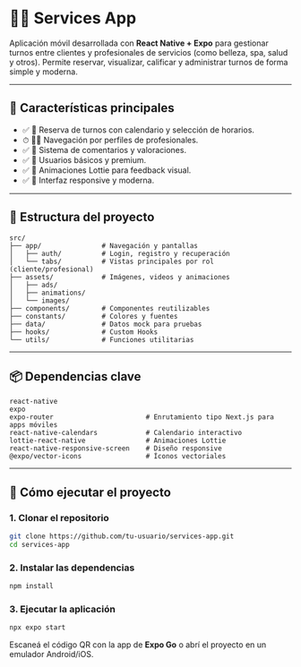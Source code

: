 # 🧖‍♀️ Services App

Aplicación móvil desarrollada con **React Native + Expo** para gestionar turnos entre clientes y profesionales de servicios (como belleza, spa, salud y otros). Permite reservar, visualizar, calificar y administrar turnos de forma simple y moderna.

---

## 🚀 Características principales

- ✅ 📅 Reserva de turnos con calendario y selección de horarios.
- ⏱ 👩‍💼 Navegación por perfiles de profesionales.
- ✅ 💬 Sistema de comentarios y valoraciones.
- ✅ 📢 Usuarios básicos y premium.
- ✅ 🎥 Animaciones Lottie para feedback visual.
- ✅ 📲 Interfaz responsive y moderna.

---

## 📁 Estructura del proyecto

```
src/
├── app/               # Navegación y pantallas
│   ├── auth/          # Login, registro y recuperación
│   └── tabs/          # Vistas principales por rol (cliente/profesional)
├── assets/            # Imágenes, videos y animaciones
│   ├── ads/
│   ├── animations/
│   └── images/
├── components/        # Componentes reutilizables
├── constants/         # Colores y fuentes
├── data/              # Datos mock para pruebas
├── hooks/             # Custom Hooks
└── utils/             # Funciones utilitarias
```

---

## 📦 Dependencias clave

```
react-native
expo
expo-router                       # Enrutamiento tipo Next.js para apps móviles
react-native-calendars            # Calendario interactivo
lottie-react-native               # Animaciones Lottie
react-native-responsive-screen    # Diseño responsive
@expo/vector-icons                # Íconos vectoriales
```

---

## 🧪 Cómo ejecutar el proyecto

### 1. Clonar el repositorio

```bash
git clone https://github.com/tu-usuario/services-app.git
cd services-app
```

### 2. Instalar las dependencias

```bash
npm install
```

### 3. Ejecutar la aplicación

```bash
npx expo start
```

Escaneá el código QR con la app de **Expo Go** o abrí el proyecto en un emulador Android/iOS.